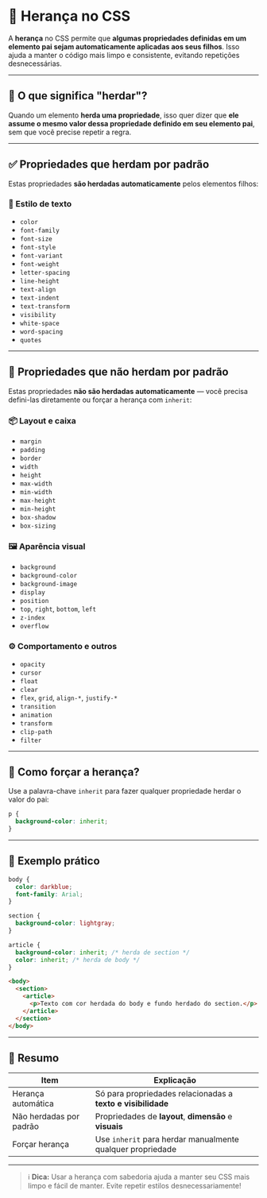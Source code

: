 # 🌱 Herança no CSS

A **herança** no CSS permite que **algumas propriedades definidas em um elemento pai sejam automaticamente aplicadas aos seus filhos**. Isso ajuda a manter o código mais limpo e consistente, evitando repetições desnecessárias.

---

## 🧬 O que significa "herdar"?

Quando um elemento **herda uma propriedade**, isso quer dizer que **ele assume o mesmo valor dessa propriedade definido em seu elemento pai**, sem que você precise repetir a regra.

---

## ✅ Propriedades que herdam por padrão

Estas propriedades **são herdadas automaticamente** pelos elementos filhos:

### 🎨 Estilo de texto

- `color`
- `font-family`
- `font-size`
- `font-style`
- `font-variant`
- `font-weight`
- `letter-spacing`
- `line-height`
- `text-align`
- `text-indent`
- `text-transform`
- `visibility`
- `white-space`
- `word-spacing`
- `quotes`

---

## 🚫 Propriedades que **não** herdam por padrão

Estas propriedades **não são herdadas automaticamente** — você precisa defini-las diretamente ou forçar a herança com `inherit`:

### 📦 Layout e caixa

- `margin`
- `padding`
- `border`
- `width`
- `height`
- `max-width`
- `min-width`
- `max-height`
- `min-height`
- `box-shadow`
- `box-sizing`

### 🖼️ Aparência visual

- `background`
- `background-color`
- `background-image`
- `display`
- `position`
- `top`, `right`, `bottom`, `left`
- `z-index`
- `overflow`

### ⚙️ Comportamento e outros

- `opacity`
- `cursor`
- `float`
- `clear`
- `flex`, `grid`, `align-*`, `justify-*`
- `transition`
- `animation`
- `transform`
- `clip-path`
- `filter`

---

## 🔧 Como forçar a herança?

Use a palavra-chave `inherit` para fazer qualquer propriedade herdar o valor do pai:

```css
p {
  background-color: inherit;
}
```

---

## 🧪 Exemplo prático

```css
body {
  color: darkblue;
  font-family: Arial;
}

section {
  background-color: lightgray;
}

article {
  background-color: inherit; /* herda de section */
  color: inherit; /* herda de body */
}
```

```html
<body>
  <section>
    <article>
      <p>Texto com cor herdada do body e fundo herdado do section.</p>
    </article>
  </section>
</body>
```

---

## 📌 Resumo

| Item                    | Explicação                                                   |
| ----------------------- | ------------------------------------------------------------ |
| Herança automática      | Só para propriedades relacionadas a **texto e visibilidade** |
| Não herdadas por padrão | Propriedades de **layout**, **dimensão** e **visuais**       |
| Forçar herança          | Use `inherit` para herdar manualmente qualquer propriedade   |

---

> ℹ️ **Dica:** Usar a herança com sabedoria ajuda a manter seu CSS mais limpo e fácil de manter. Evite repetir estilos desnecessariamente!
